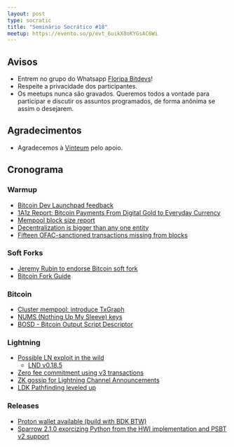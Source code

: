 ```yaml
---
layout: post
type: socratic
title: "Seminário Socrático #18"
meetup: https://evento.so/p/evt_6uikX8oKYGsAC6Wi
---
```


## Avisos

- Entrem no grupo do Whatsapp [Floripa Bitdevs](https://chat.whatsapp.com/FCQNp71ayTv4U1LNDDowXh)!
- Respeite a privacidade dos participantes.
- Os meetups nunca são gravados. Queremos todos a vontade para participar e discutir os assuntos programados, de forma anônima se assim o desejarem.

## Agradecimentos

- Agradecemos à [Vinteum](https://vinteum.org/) pelo apoio.

## Cronograma

### Warmup

* [Bitcoin Dev Launchpad feedback](https://vinteum.org/bdl/)
* [1A1z Report: Bitcoin Payments From Digital Gold to Everyday Currency](https://s3.us-east-1.amazonaws.com/1a1z.com/files/1A1z+%2B+Breez+-+Bitcoin+Payments+-+From+Digital+Gold+to+Everyday+Currency.pdf)
* [Mempool block size report](https://research.mempool.space/block-size-report/)
* [Decentralization is bigger than any one entity](https://www.mining.build/blog/decentralization-is-bigger-than-any-one-entity/)
* [Fifteen OFAC-sanctioned transactions missing from blocks](https://b10c.me/observations/13-missing-sanctioned-transactions-2024-12/)

### Soft Forks

* [Jeremy Rubin to endorse Bitcoin soft fork](https://x.com/jeremyrubin/status/1889458352889143718)
* [Bitcoin Fork Guide](https://ajtowns.github.io/bfg/)

### Bitcoin

* [Cluster mempool: introduce TxGraph](https://bitcoincore.reviews/31363)
* [NUMS (Nothing Up My Sleeve) keys](https://delvingbitcoin.org/t/unspendable-keys-in-descriptors/304/32)
* [BOSD - Bitcoin Output Script Descriptor](https://github.com/alpenlabs/bitcoin-bosd)

### Lightning

* [Possible LN exploit in the wild](https://x.com/callebtc/status/1892113315620368453)
    * [LND v0.18.5](https://github.com/lightningnetwork/lnd/releases/tag/v0.18.5-beta)
* [Zero fee commitment using v3 transactions](https://github.com/lightning/bolts/pull/1228)
* [ZK gossip for Lightning Channel Announcements](https://delvingbitcoin.org/t/zk-gossip-for-lightning-channel-announcements/1407)
* [LDK Pathfinding leveled up](https://x.com/lightningdevkit/status/1889012940973449572)

### Releases

* [Proton wallet available (build with BDK BTW)](https://proton.me/blog/wallet-launch)
* [Sparrow 2.1.0 exorcizing Python from the HWI implementation and PSBT v2 support](https://github.com/sparrowwallet/sparrow/releases/tag/2.1.0)
